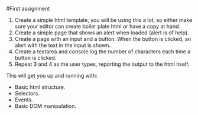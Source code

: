 #First assignment

1. Create a simple html template, you will be using this a lot, so either make sure your editor can create boiler plate html or have a copy at hand.
2. Create a simple page that shows an alert when loaded (alert is of help).
3. Create a page with an input and a button. When the button is clicked, an alert with the text in the input is shown.
4. Create a textarea and console.log the number of characters each time a button is clicked.
5. Repeat 3 and 4 as the user types, reporting the output to the html itself.

This will get you up and running with:

- Basic html structure.
- Selectors.
- Events.
- Basic DOM manipulation.